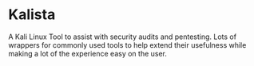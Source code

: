 Kalista
=======

A Kali Linux Tool to assist with security audits and pentesting. Lots of wrappers for commonly used tools to help extend their usefulness while making a lot of the experience easy on the user. 
